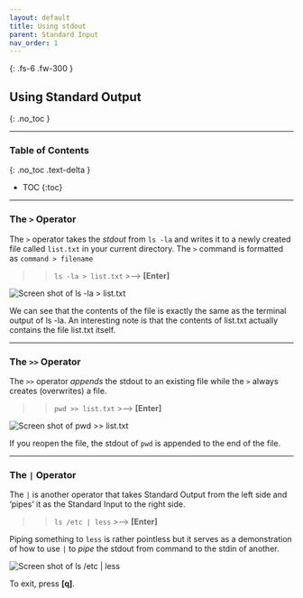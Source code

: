 ```yaml
---
layout: default
title: Using stdout
parent: Standard Input
nav_order: 1
---
```


{: .fs-6 .fw-300 }

## Using Standard Output
{: .no_toc }

---

### Table of Contents
{: .no_toc .text-delta }
* TOC
{:toc}

---

### The `>` Operator

The `>` operator takes the _stdout_ from  `ls -la`  and writes it to a newly created file called `list.txt` in your current directory.
The `>` command is formatted as `command > filename`

>> `ls -la > list.txt`  >-->  **[Enter]**

![Screen shot of ls -la > list.txt](https://github.com/dl90/linux-basics/blob/gh-pages/docs/images/standard_input/stdout_1.png?raw=true ">")

We can see that the contents of the file is exactly the same as the terminal output of  ls -la. An interesting note is that the contents of list.txt actually contains the file list.txt itself.

---

### The `>>` Operator

The `>>` operator _appends_ the stdout to an existing file while the `>` always creates (overwrites) a file.

>> `pwd >> list.txt`  >-->  **[Enter]**

![Screen shot of pwd >> list.txt](https://github.com/dl90/linux-basics/blob/gh-pages/docs/images/standard_input/stdout_2.png?raw=true ">>")

If you reopen the file, the stdout of `pwd` is appended to the end of the file.

---

### The `|` Operator

The `|` is another operator that takes Standard Output from the left side and ‘pipes’ it as the Standard Input to the right side.

>> `ls /etc | less`  >-->  **[Enter]**

Piping something to `less` is rather pointless but it serves as a demonstration of how to use `|` to _pipe_ the stdout from command to the stdin of another.

![Screen shot of ls /etc `|` less](https://github.com/dl90/linux-basics/blob/gh-pages/docs/images/standard_input/stdout_3.png?raw=true "`|`")

To exit, press **[q]**.